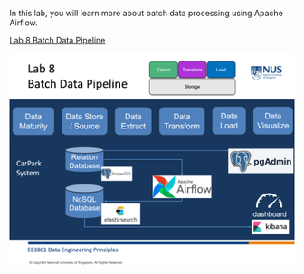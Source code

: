 In this lab, you will learn more about batch data processing using Apache Airflow. 

[Lab 8 Batch Data Pipeline](./lab8%20batch_data_pipeline.md)

<img src="image/week8_image28.png">
